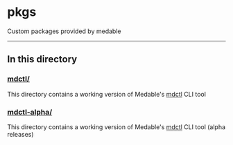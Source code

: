 # pkgs

Custom packages provided by medable

---

## In this directory

### [mdctl/](./mdctl/)

This directory contains a working version of Medable's [mdctl](https://github.com/Medable/mdctl) CLI tool

### [mdctl-alpha/](./mdctl-alpha/)

This directory contains a working version of Medable's [mdctl](https://github.com/Medable/mdctl) CLI tool (alpha releases)
